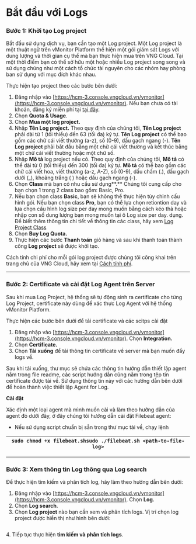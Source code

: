 # Bắt đầu với Logs

### Bước 1: Khởi tạo Log project <a href="#batdauvoilogs-buoc1-khoitaologproject" id="batdauvoilogs-buoc1-khoitaologproject"></a>

Bắt đầu sử dụng dịch vụ, bạn cần tạo một Log project. Một Log project là một thuật ngữ trên vMonitor Platform thể hiện một gói giám sát Logs với dung lượng và thời gian cụ thể mà bạn thực hiện mua trên VNG Cloud. Tại một thời điểm bạn có thể sở hữu một hoặc nhiều Log project song song và sử dụng chúng như một cách tổ chức tài nguyên cho các nhóm hay phòng ban sử dụng với mục đích khác nhau.

Thực hiện tạo project theo các bước bên dưới:

1. Đăng nhập vào [https://hcm-3.console.vngcloud.vn/vmonitor](https://hcm-3.console.vngcloud.vn/vmonitor). Nếu bạn chưa có tài khoản, đăng ký miễn phí tại [tại đây](https://register.vngcloud.vn/signup).
2. Chọn **Quota & Usage**.
3. Chọn **Mua một log project.**
4. Nhập **Tên Log project.** Theo quy định của chúng tôi, **Tên Log project** phải dài từ 1 (tối thiểu) đến 63 (tối đa) ký tự. **Tên Log project** có thể bao gồm các chữ cái viết thường (a-z), số (0-9), dấu gạch ngang (-). **Tên Log project** phải bắt đầu bằng một chữ cái viết thường và kết thúc bằng một chữ cái viết thường hoặc một chữ số.
5. Nhập **Mô tả** log project nếu có. Theo quy định của chúng tôi, **Mô tả** có thể dài từ 0 (tối thiểu) đến 300 (tối đa) ký tự. **Mô tả** có thể bao gồm các chữ cái viết hoa, viết thường (a-z, A-Z), số (0-9), dấu chấm (.), dấu gạch dưới (\_), khoảng trắng ( ) hoặc dấu gạch ngang (-).
6. Chọn **Class** mà bạn có nhu cầu sử dụng**.** Chúng tôi cung cấp cho bạn chọn 1 trong 2 class bao gồm: Basic, Pro.
7. Nếu bạn chọn class **Basic**, bạn sẽ không thể thực hiện tùy chỉnh cấu hình gói. Nếu bạn chọn class **Pro**, bạn có thể lựa chọn retiontion day và lựa chọn cấu hình log size per day mong muốn bằng cách kéo thả hoặc nhập con số dung lượng bạn mong muốn tại ô Log size per day. dụng. Để biết thêm thông tin chi tiết về thông tin các class, hãy xem [Log Project Class](https://docs.vngcloud.vn/display/VPV/Log+Project+Class)
8. Chọn **Buy Log Quota.**
9. Thực hiện các bước **Thanh toán** giỏ hàng và sau khi thanh toán thành công **Log project** sẽ được khởi tạo.

Cách tính chi phí cho mỗi gói log project được chúng tôi công khai trên trang chủ của VNG Cloud, hãy xem tại [Cách tính phí](https://docs.vngcloud.vn/pages/viewpage.action?pageId=49649904).

***

### Bước 2: Certificate và cài đặt Log Agent trên Server <a href="#batdauvoilogs-buoc2-certificatevacaidatlogagenttrenserver" id="batdauvoilogs-buoc2-certificatevacaidatlogagenttrenserver"></a>

Sau khi mua Log Project, hệ thống sẽ tự động sinh ra certificate cho từng Log Project, certificate này dùng để xác thực Log Agent với hệ thống vMonitor Platform.

Thực hiện các bước bên dưới để tải certificate và các scitps cài đặt

1. Đăng nhập vào [https://hcm-3.console.vngcloud.vn/vmonitor](https://hcm-3.console.vngcloud.vn/vmonitor). Chọn **Integration.**
2. Chọn **Certificate.**
3. Chọn **Tải xuống** để tải thông tin certificate về server mà bạn muốn đẩy logs về.

Sau khi tải xuống, thư mục sẽ chứa các thông tin hướng dẫn thiết lập agent nằm trong file readme, các script hướng dẫn cũng nằm trong tệp tin certificate được tải về. Sử dụng thông tin này với các hướng dẫn bên dưới để hoàn thành việc thiết lập Agent for Log.

**Cài đặt**

Xác định một loại agent mà mình muốn cài và làm theo hưỡng dẫn của agent đó dưới đây, ở đây chúng tôi hướng dẫn cài đặt Filebeat agent:

* Nếu sử dụng script chuẩn bị sẵn trong thư mục tải về, chạy lệnh

| `sudo chmod +x filebeat.shsudo ./filebeat.sh <path-to-file-log>` |
| ---------------------------------------------------------------- |

***

### Bước 3: Xem thông tin Log thông qua Log search <a href="#batdauvoilogs-buoc3-xemthongtinlogthongqualogsearch" id="batdauvoilogs-buoc3-xemthongtinlogthongqualogsearch"></a>

Để thực hiện tìm kiếm và phân tích log, hãy làm theo hướng dẫn bên dưới:

1. Đăng nhập vào [https://hcm-3.console.vngcloud.vn/vmonitor](https://hcm-3.console.vngcloud.vn/vmonitor). Chọn **Log.**
2. Chọn **Log search**.
3. Chọn **Log project** nào bạn cần xem và phân tích logs. Vị trí chọn log project được hiển thị như hình bên dưới:

<figure><img src="https://docs.vngcloud.vn/download/attachments/49649934/image2023-8-2_16-5-28.png?version=1&#x26;modificationDate=1691483719000&#x26;api=v2" alt=""><figcaption></figcaption></figure>

&#x20;     4\. Tiếp tục thực hiện **tìm kiếm và phân tích logs**.
